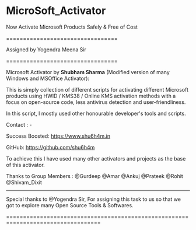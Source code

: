 # MicroSoft_Activator
Now Activate Microsoft Products Safely &amp; Free of Cost


=================================

  Assigned by Yogendra Meena Sir

=================================

   Microsoft Activator by <b>Shubham Sharma</b> (Modified version of many Windows and MSOffice Activator):

   This is simply collection of  different scripts for activating different Microsoft products
   using HWID / KMS38 / Online KMS activation methods with a focus on open-source code,
   less antivirus detection and user-friendliness.

   In this script, I mostly used other honourable developer's tools and scripts.
   

   Contact : -
   
   Success Boosted: https://www.shu6h4m.in
   
   GitHub: https://github.com/shu6h4m

   To achieve this I have used many other activators and projects as the base of this activator.
   
   Thanks to Group Members : @Gurdeep @Amar @Ankuj @Prateek @Rohit @Shivam_Dixit 

----------------------------------------------------------------------------------------------------

   Special thanks to @Yogendra Sir,
   For assigning this task to us so that we got to explore many Open Source Tools & Softwares.

==================================================================================

